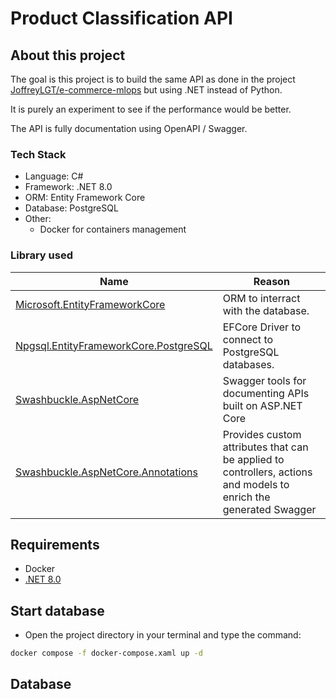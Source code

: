 # Product Classification API

## About this project

The goal is this project is to build the same API as done in the project [JoffreyLGT/e-commerce-mlops](https://github.com/JoffreyLGT/e-commerce-mlops?tab=readme-ov-file#backend-q&a) but using .NET instead of Python.

It is purely an experiment to see if the performance would be better.

The API is fully documentation using OpenAPI / Swagger.

### Tech Stack

- Language: C#
- Framework: .NET 8.0
- ORM: Entity Framework Core
- Database: PostgreSQL
- Other:
  - Docker for containers management

### Library used

| Name                                                                                                          | Reason                                            |
|---------------------------------------------------------------------------------------------------------------|---------------------------------------------------|
| [Microsoft.EntityFrameworkCore](https://www.nuget.org/packages/Microsoft.EntityFrameworkCore)                 | ORM to interract with the database.               |
| [Npgsql.EntityFrameworkCore.PostgreSQL](https://www.nuget.org/packages/Npgsql.EntityFrameworkCore.PostgreSQL) | EFCore Driver to connect to PostgreSQL databases. | 
| [Swashbuckle.AspNetCore](https://www.nuget.org/packages/Swashbuckle.AspNetCore) | Swagger tools for documenting APIs built on ASP.NET Core |
| [Swashbuckle.AspNetCore.Annotations](https://www.nuget.org/packages/Swashbuckle.AspNetCore.Annotations) | Provides custom attributes that can be applied to controllers, actions and models to enrich the generated Swagger |

## Requirements

- Docker
- [.NET 8.0](https://dotnet.microsoft.com/en-us/download/dotnet/8.0)

## Start database

- Open the project directory in your terminal and type the command:
```bash
docker compose -f docker-compose.xaml up -d
```

## Database

